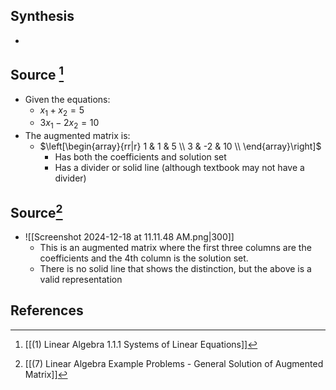 ## Synthesis
- 
## Source [^1]
- Given the equations:
	- $x_1 + x_2 = 5$ 
	- $3x_1 - 2x_2 = 10$
- The augmented matrix is:
	- $\left[\begin{array}{rr|r} 1 & 1 & 5 \\ 3 & -2 & 10 \\ \end{array}\right]$
		- Has both the coefficients and solution set
		- Has a divider or solid line (although textbook may not have a divider)

## Source[^2]
- ![[Screenshot 2024-12-18 at 11.11.48 AM.png|300]]
	- This is an augmented matrix where the first three columns are the coefficients and the 4th column is the solution set.
	- There is no solid line that shows the distinction, but the above is a valid representation

## References

[^1]: [[(1) Linear Algebra 1.1.1 Systems of Linear Equations]]
[^2]: [[(7) Linear Algebra Example Problems - General Solution of Augmented Matrix]]